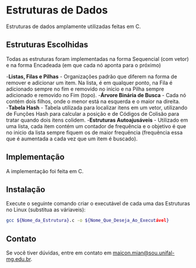 # Estruturas de Dados
Estruturas de dados amplamente utilizadas feitas em C.

## Estruturas Escolhidas 

Todas as estruturas foram implementadas na forma Sequencial (com vetor) e na forma Encadeada (em que cada nó aponta para o próximo)

-**Listas, Filas e Pilhas** - Organizações padrão que diferem na forma de remover e adicionar um item. Na lista, é em qualquer ponto, na Fila é adicionado sempre no fim e removido no inicio e na Pilha sempre adicionado e removido no Fim (topo).
-**Árvore Binária de Busca** - Cada nó contém dois filhos, onde o menor está na esquerda e o maior na direita.  
-**Tabela Hash** - Tabela utilizada para localizar itens em um vetor, utilizando de Funções Hash para calcular a posição e de Códigos de Colisão para tratar quando dois itens colidem.
-**Estruturas Autoajusáveis** - Utilizado em uma lista, cada item contém um contador de frequência e o objetivo é que no inicio da lista sempre fiquem os de maior frequência (frequência essa que é aumentada a cada vez que um item é buscado).

## Implementação

A implementação foi feita em C.

## Instalação

Execute o seguinte comando criar o executável de cada uma das Estruturas no Linux (substitua as váriaveis):
```bash
gcc ${Nome_da_Estrutura}.c -o ${Nome_Que_Deseja_Ao_Executável}
```
## Contato

Se você tiver dúvidas, entre em contato em maicon.mian@sou.unifal-mg.edu.br.
